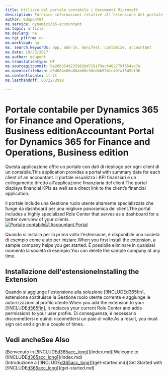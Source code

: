 ```yaml
---
title: Utilizzo del portale contabile | Documenti Microsoft
description: Fornisce informazioni relative all'estensione del portale contabile.
author: edupont04
ms.service: dynamics365-accountant
ms.topic: article
ms.devlang: na
ms.tgt_pltfrm: na
ms.workload: na
ms. search.keywords: app, add-in, manifest, customize, accountant
ms.date: 10/23/2017
ms.author: edupont
ms.translationtype: HT
ms.sourcegitcommit: ba26b354d235981bd7291f9ac6402779f554ac7a
ms.openlocfilehash: d5d684e00a88ab60e3dedbb57b1c49faf549bf3b
ms.contentlocale: it-it
ms.lasthandoff: 03/22/2018

---
```

# <a name="accountant-portal-for-dynamics-365-for-finance-and-operations-business-edition"></a><span data-ttu-id="faedf-103">Portale contabile per Dynamics 365 for Finance and Operations, Business edition</span><span class="sxs-lookup"><span data-stu-id="faedf-103">Accountant Portal for Dynamics 365 for Finance and Operations, Business edition</span></span>
<span data-ttu-id="faedf-104">Questa applicazione offre un portale con dati di riepilogo per ogni client di un contabile.</span><span class="sxs-lookup"><span data-stu-id="faedf-104">This application provides a portal with summary data for each client of an accountant.</span></span> <span data-ttu-id="faedf-105">Il portale visualizza i KPI finanziari e un collegamento diretto all'applicazione finanziaria del client.</span><span class="sxs-lookup"><span data-stu-id="faedf-105">The portal displays financial KPIs as well as a direct link to the client’s financial application.</span></span>  

<span data-ttu-id="faedf-106">Il portale include una Gestione ruolo utente altamente specializzata che funge da dashboard per una migliore panoramica dei client.</span><span class="sxs-lookup"><span data-stu-id="faedf-106">The portal includes a highly specialized Role Center that serves as a dashboard for a better overview of your clients.</span></span>  
<span data-ttu-id="faedf-107">[![Portale contabile](./media/accountant-get-started/accountant-dashboard.png)](https://go.microsoft.com/fwlink/?linkid=851257)</span><span class="sxs-lookup"><span data-stu-id="faedf-107">[![Accountant Portal](./media/accountant-get-started/accountant-dashboard.png)](https://go.microsoft.com/fwlink/?linkid=851257)</span></span>

<span data-ttu-id="faedf-108">Quando si installa per la prima volta l'estensione, è disponibile una società di esempio come aiuto per iniziare.</span><span class="sxs-lookup"><span data-stu-id="faedf-108">When you first install the extension, a sample company helps you get started.</span></span> <span data-ttu-id="faedf-109">È possibile eliminare in qualsiasi momento la società di esempio.</span><span class="sxs-lookup"><span data-stu-id="faedf-109">You can delete the sample company at any time.</span></span>  

## <a name="installing-the-extension"></a><span data-ttu-id="faedf-110">Installazione dell'estensione</span><span class="sxs-lookup"><span data-stu-id="faedf-110">Installing the Extension</span></span>
<span data-ttu-id="faedf-111">Quando si aggiunge l'estensione alla soluzione [!INCLUDE[d365fin](includes/d365fin_md.md)], estensione sostituisce la Gestione ruolo utente corrente e aggiunge le autorizzazioni al profilo utente.</span><span class="sxs-lookup"><span data-stu-id="faedf-111">When you add the extension to your [!INCLUDE[d365fin](includes/d365fin_md.md)], it replaces your current Role Center and adds permissions to your user profile.</span></span> <span data-ttu-id="faedf-112">Di conseguenza, è necessario disconnettersi e quindi riconnettersi un paio di volte.</span><span class="sxs-lookup"><span data-stu-id="faedf-112">As a result, you must sign out and sign in a couple of times.</span></span>  

## <a name="see-also"></a><span data-ttu-id="faedf-113">Vedi anche</span><span class="sxs-lookup"><span data-stu-id="faedf-113">See Also</span></span>
<span data-ttu-id="faedf-114">[Benvenuto in [!INCLUDE[d365acc_long](includes/d365acc_long_md.md)]](index.md)</span><span class="sxs-lookup"><span data-stu-id="faedf-114">[Welcome to [!INCLUDE[d365acc_long](includes/d365acc_long_md.md)]](index.md)</span></span>  
<span data-ttu-id="faedf-115">[Introduzione a [!INCLUDE[d365acc_long](includes/d365acc_long_md.md)]](get-started.md)</span><span class="sxs-lookup"><span data-stu-id="faedf-115">[Get Started with [!INCLUDE[d365acc_long](includes/d365acc_long_md.md)]](get-started.md)</span></span>  

